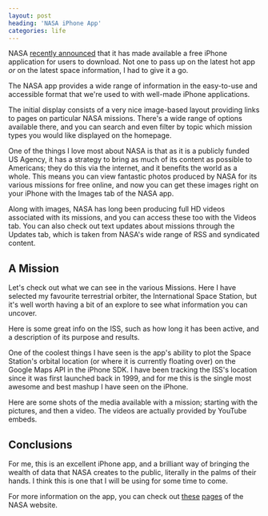 ```yaml
---
layout: post
heading: 'NASA iPhone App'
categories: life
---
```


NASA [recently announced](http://www.nasa.gov/home/hqnews/2009/oct/HQ_09-248_NASA_App.html) that it has made available a free iPhone application for users to download. Not one to pass up on the latest hot app *or* on the latest space information, I had to give it a go.

<!-- Replace missing image from http://media.chris-alexander.co.uk/wp-content/uploads/2009/10/nasa1.png -->

The NASA app provides a wide range of information in the easy-to-use and accessible format that we're used to with well-made iPhone applications.

The initial display consists of a very nice image-based layout providing links to pages on particular NASA missions. There's a wide range of options available there, and you can search and even filter by topic which mission types you would like displayed on the homepage.

<!-- Replace missing image from http://media.chris-alexander.co.uk/wp-content/uploads/2009/10/IMG_0002.PNG -->

<!-- Replace missing image from http://media.chris-alexander.co.uk/wp-content/uploads/2009/10/IMG_0006.PNG -->

One of the things I love most about NASA is that as it is a publicly funded US Agency, it has a strategy to bring as much of its content as possible to Americans; they do this via the internet, and it benefits the world as a whole. This means you can view fantastic photos produced by NASA for its various missions for free online, and now you can get these images right on your iPhone with the Images tab of the NASA app.

<!-- Replace missing image from http://media.chris-alexander.co.uk/wp-content/uploads/2009/10/IMG_0003.PNG -->

Along with images, NASA has long been producing full HD videos associated with its missions, and you can access these too with the Videos tab. You can also check out text updates about missions through the Updates tab, which is taken from NASA's wide range of RSS and syndicated content.

<!-- Replace missing image from http://media.chris-alexander.co.uk/wp-content/uploads/2009/10/IMG_0004.PNG -->

<!-- Replace missing image from http://media.chris-alexander.co.uk/wp-content/uploads/2009/10/IMG_0005.PNG -->

## A Mission

Let's check out what we can see in the various Missions. Here I have selected my favourite terrestrial orbiter, the International Space Station, but it's well worth having a bit of an explore to see what information you can uncover.

Here is some great info on the ISS, such as how long it has been active, and a description of its purpose and results.

<!-- Replace missing image from http://media.chris-alexander.co.uk/wp-content/uploads/2009/10/IMG_0007.PNG -->

One of the coolest things I have seen is the app's ability to plot the Space Station's orbital location (or where it is currently floating over) on the Google Maps API in the iPhone SDK. I have been tracking the ISS's location since it was first launched back in 1999, and for me this is the single most awesome and best mashup I have seen on the iPhone.

<!-- Replace missing image from http://media.chris-alexander.co.uk/wp-content/uploads/2009/10/IMG_0008.PNG -->

<!-- Replace missing image from http://media.chris-alexander.co.uk/wp-content/uploads/2009/10/IMG_0009.PNG -->

Here are some shots of the media available with a mission; starting with the pictures, and then a video. The videos are actually provided by YouTube embeds.

<!-- Replace missing image from http://media.chris-alexander.co.uk/wp-content/uploads/2009/10/IMG_0010.PNG -->

<!-- Replace missing image from http://media.chris-alexander.co.uk/wp-content/uploads/2009/10/IMG_0012.PNG -->

<!-- Replace missing image from http://media.chris-alexander.co.uk/wp-content/uploads/2009/10/IMG_0013.PNG -->

## Conclusions

For me, this is an excellent iPhone app, and a brilliant way of bringing the wealth of data that NASA creates to the public, literally in the palms of their hands. I think this is one that I will be using for some time to come.

For more information on the app, you can check out [these](http://www.nasa.gov/topics/nasalife/features/iphone.html) [pages](http://www.nasa.gov/centers/ames/iphone/index.html) of the NASA website.